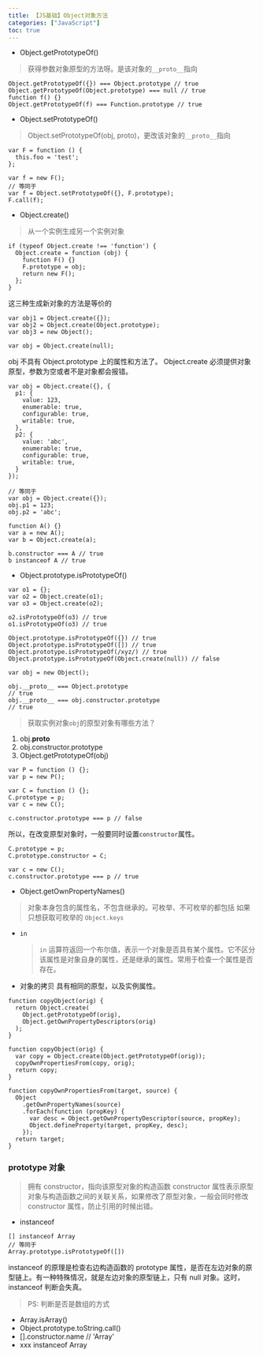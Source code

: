 ```yaml
---
title: 【JS基础】Object对象方法
categories: ["JavaScript"]
toc: true
---
```


- Object.getPrototypeOf()

> 获得参数对象原型的方法呀。是该对象的`__proto__`指向

```
Object.getPrototypeOf({}) === Object.prototype // true
Object.getPrototypeOf(Object.prototype) === null // true
function f() {}
Object.getPrototypeOf(f) === Function.prototype // true
```

- Object.setPrototypeOf()

> Object.setPrototypeOf(obj, proto)，更改该对象的`__proto__`指向

```
var F = function () {
  this.foo = 'test';
};

var f = new F();
// 等同于
var f = Object.setPrototypeOf({}, F.prototype);
F.call(f);
```

- Object.create()

> 从一个实例生成另一个实例对象

```
if (typeof Object.create !== 'function') {
  Object.create = function (obj) {
    function F() {}
    F.prototype = obj;
    return new F();
  };
}
```

这三种生成新对象的方法是等价的

```
var obj1 = Object.create({});
var obj2 = Object.create(Object.prototype);
var obj3 = new Object();
```

```
var obj = Object.create(null);
```

obj 不具有 Object.prototype 上的属性和方法了。
Object.create 必须提供对象原型，参数为空或者不是对象都会报错。

```
var obj = Object.create({}, {
  p1: {
    value: 123,
    enumerable: true,
    configurable: true,
    writable: true,
  },
  p2: {
    value: 'abc',
    enumerable: true,
    configurable: true,
    writable: true,
  }
});

// 等同于
var obj = Object.create({});
obj.p1 = 123;
obj.p2 = 'abc';
```

```
function A() {}
var a = new A();
var b = Object.create(a);

b.constructor === A // true
b instanceof A // true
```

- Object.prototype.isPrototypeOf()

```
var o1 = {};
var o2 = Object.create(o1);
var o3 = Object.create(o2);

o2.isPrototypeOf(o3) // true
o1.isPrototypeOf(o3) // true

```

```
Object.prototype.isPrototypeOf({}) // true
Object.prototype.isPrototypeOf([]) // true
Object.prototype.isPrototypeOf(/xyz/) // true
Object.prototype.isPrototypeOf(Object.create(null)) // false
```

```
var obj = new Object();

obj.__proto__ === Object.prototype
// true
obj.__proto__ === obj.constructor.prototype
// true
```

> 获取实例对象`obj`的原型对象有哪些方法？

1. obj.**proto**
2. obj.constructor.prototype
3. Object.getPrototypeOf(obj)

```
var P = function () {};
var p = new P();

var C = function () {};
C.prototype = p;
var c = new C();

c.constructor.prototype === p // false
```

所以，在改变原型对象时，一般要同时设置`constructor`属性。

```
C.prototype = p;
C.prototype.constructor = C;

var c = new C();
c.constructor.prototype === p // true
```

- Object.getOwnPropertyNames()

> 对象本身包含的属性名，不包含继承的。可枚举、不可枚举的都包括
> 如果只想获取可枚举的 `Object.keys`

- `in`

  > `in` 运算符返回一个布尔值，表示一个对象是否具有某个属性。它不区分该属性是对象自身的属性，还是继承的属性。常用于检查一个属性是否存在。

- 对象的拷贝
  具有相同的原型，以及实例属性。

```
function copyObject(orig) {
  return Object.create(
    Object.getPrototypeOf(orig),
    Object.getOwnPropertyDescriptors(orig)
  );
}
```

```
function copyObject(orig) {
  var copy = Object.create(Object.getPrototypeOf(orig));
  copyOwnPropertiesFrom(copy, orig);
  return copy;
}

function copyOwnPropertiesFrom(target, source) {
  Object
    .getOwnPropertyNames(source)
    .forEach(function (propKey) {
      var desc = Object.getOwnPropertyDescriptor(source, propKey);
      Object.defineProperty(target, propKey, desc);
    });
  return target;
}
```

### prototype 对象

> 拥有 constructor，指向该原型对象的构造函数
> constructor 属性表示原型对象与构造函数之间的关联关系，如果修改了原型对象，一般会同时修改 constructor 属性，防止引用的时候出错。

- instanceof

```
[] instanceof Array
// 等同于
Array.prototype.isPrototypeOf([])
```

instanceof 的原理是检查右边构造函数的 prototype 属性，是否在左边对象的原型链上。有一种特殊情况，就是左边对象的原型链上，只有 null 对象。这时，instanceof 判断会失真。

> PS: 判断是否是数组的方式

- Array.isArray()
- Object.prototype.toString.call()
- [].constructor.name // 'Array'
- xxx instanceof Array
